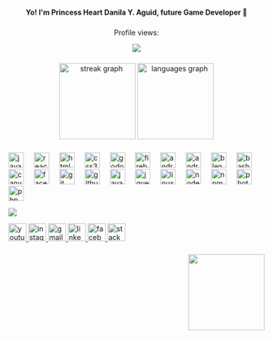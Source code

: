 <h4 align="center">Yo! I'm Princess Heart Danila Y. Aguid, future Game Developer 👋</h4>

###
  
<div  align="center">
<p>Profile views:</p>
<img  src="https://profile-counter.glitch.me/1rofskcos/count.svg?"  />
</div>
  
###
  
<div  align="center">
<img  src="https://streak-stats.demolab.com?user=1rofskcos&locale=en&mode=daily&theme=dracula&hide_border=false&border_radius=5"  height="150"  alt="streak graph"  />
<img  src="https://github-readme-stats.vercel.app/api/top-langs?username=1rofskcos&locale=en&hide_title=false&layout=compact&card_width=320&langs_count=5&theme=dracula&hide_border=false"  height="150"  alt="languages graph"  />
</div>
  
###
  
<div  align="left">
<img  src="https://cdn.jsdelivr.net/gh/devicons/devicon/icons/javascript/javascript-original.svg"  height="30"  alt="javascript logo"  />
<img  width="12"  />
<img  src="https://cdn.jsdelivr.net/gh/devicons/devicon/icons/react/react-original.svg"  height="30"  alt="react logo"  />
<img  width="12"  />
<img  src="https://cdn.jsdelivr.net/gh/devicons/devicon/icons/html5/html5-original.svg"  height="30"  alt="html5 logo"  />
<img  width="12"  />
<img  src="https://cdn.jsdelivr.net/gh/devicons/devicon/icons/css3/css3-original.svg"  height="30"  alt="css3 logo"  />
<img  width="12"  />
<img  src="https://cdn.jsdelivr.net/gh/devicons/devicon/icons/godot/godot-original.svg"  height="30"  alt="godot logo"  />
<img  width="12"  />
<img  src="https://cdn.jsdelivr.net/gh/devicons/devicon/icons/firebase/firebase-plain.svg"  height="30"  alt="firebase logo"  />
<img  width="12"  />
<img  src="https://cdn.jsdelivr.net/gh/devicons/devicon/icons/android/android-original.svg"  height="30"  alt="android logo"  />
<img  width="12"  />
<img  src="https://cdn.jsdelivr.net/gh/devicons/devicon/icons/androidstudio/androidstudio-original.svg"  height="30"  alt="androidstudio logo"  />
<img  width="12"  />
<img  src="https://cdn.jsdelivr.net/gh/devicons/devicon/icons/blender/blender-original.svg"  height="30"  alt="blender logo"  />
<img  width="12"  />
<img  src="https://cdn.jsdelivr.net/gh/devicons/devicon/icons/bash/bash-original.svg"  height="30"  alt="bash logo"  />
<img  width="12"  />
<img  src="https://cdn.jsdelivr.net/gh/devicons/devicon/icons/canva/canva-original.svg"  height="30"  alt="canva logo"  />
<img  width="12"  />
<img  src="https://cdn.jsdelivr.net/gh/devicons/devicon/icons/facebook/facebook-original.svg"  height="30"  alt="facebook logo"  />
<img  width="12"  />
<img  src="https://cdn.jsdelivr.net/gh/devicons/devicon/icons/git/git-original.svg"  height="30"  alt="git logo"  />
<img  width="12"  />
<img  src="https://cdn.jsdelivr.net/gh/devicons/devicon/icons/github/github-original.svg"  height="30"  alt="github logo"  />
<img  width="12"  />
<img  src="https://cdn.jsdelivr.net/gh/devicons/devicon/icons/java/java-original.svg"  height="30"  alt="java logo"  />
<img  width="12"  />
<img  src="https://cdn.jsdelivr.net/gh/devicons/devicon/icons/jquery/jquery-original.svg"  height="30"  alt="jquery logo"  />
<img  width="12"  />
<img  src="https://cdn.jsdelivr.net/gh/devicons/devicon/icons/linux/linux-original.svg"  height="30"  alt="linux logo"  />
<img  width="12"  />
<img  src="https://cdn.jsdelivr.net/gh/devicons/devicon/icons/nodejs/nodejs-original.svg"  height="30"  alt="nodejs logo"  />
<img  width="12"  />
<img  src="https://cdn.jsdelivr.net/gh/devicons/devicon/icons/npm/npm-original-wordmark.svg"  height="30"  alt="npm logo"  />
<img  width="12"  />
<img  src="https://cdn.jsdelivr.net/gh/devicons/devicon/icons/photoshop/photoshop-plain.svg"  height="30"  alt="photoshop logo"  />
<img  width="12"  />
<img  src="https://cdn.jsdelivr.net/gh/devicons/devicon/icons/php/php-original.svg"  height="30"  alt="php logo"  />
</div>
  <div  align="left">
  
![](https://github-profile-trophy.vercel.app/?username=1rofskcos&theme=radical&no-frame=false&no-bg=false&margin-w=4)
<div>
  
<div  align="left">
<a  href="https://www.youtube.com/@amiraxqalb"  target="_blank">
<img  src="https://img.shields.io/static/v1?message=Youtube&logo=youtube&label=&color=FF0000&logoColor=white&labelColor=&style=for-the-badge"  height="35"  alt="youtube logo"  />
</a>
<a  href="https://www.instagram.com/1prxncxss/"  target="_blank">
<img  src="https://img.shields.io/static/v1?message=Instagram&logo=instagram&label=&color=E4405F&logoColor=white&labelColor=&style=for-the-badge"  height="35"  alt="instagram logo"  />
</a>
<a  href="mailto:aguid.princessheart@gmail.com"  target="_blank">
<img  src="https://img.shields.io/static/v1?message=Gmail&logo=gmail&label=&color=D14836&logoColor=white&labelColor=&style=for-the-badge"  height="35"  alt="gmail logo"  />
</a>
<a  href="https://www.linkedin.com/in/princess-heart-aguid-1354b92ba"  target="_blank">
<img  src="https://img.shields.io/static/v1?message=LinkedIn&logo=linkedin&label=&color=0077B5&logoColor=white&labelColor=&style=for-the-badge"  height="35"  alt="linkedin logo"  />
</a>
<a  href="https://www.facebook.com/profile.php?id=100090124060439"  target="_blank">
<img  src="https://img.shields.io/static/v1?message=Facebook&logo=facebook&label=&color=1877F2&logoColor=white&labelColor=&style=for-the-badge"  height="35"  alt="facebook logo"  />
</a>
<img  src="https://img.shields.io/static/v1?message=Stackoverflow&logo=stackoverflow&label=&color=FE7A16&logoColor=white&labelColor=&style=for-the-badge"  height="35"  alt="stackoverflow logo"  />
</div>
  
###
  
<img  align="right"  height="150"  src="https://raw.githubusercontent.com/1rofskcos/1rofskcos.github.io/main"  />
  
###
###
